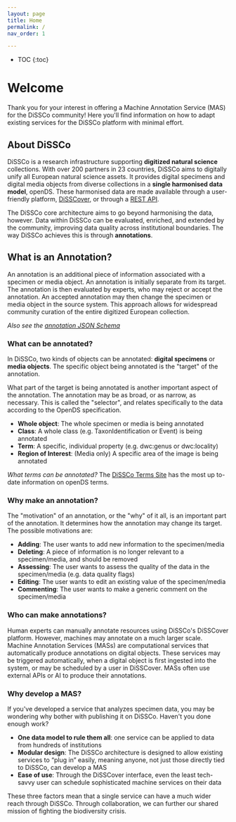 ```yaml
---
layout: page
title: Home
permalink: /
nav_order: 1

---
```

- TOC
{:toc}

# Welcome

Thank you for your interest in offering a Machine Annotation Service (MAS) for the DiSSCo community!
Here you'll find information on how to adapt existing services for the DiSSCo platform with minimal
effort.

## About DiSSCo

DiSSCo is a research infrastructure supporting **digitized natural science** collections. With over
200 partners in 23 countries, DiSSCo aims to digitally unify all European natural science assets.
It provides digital specimens and digital media objects from diverse collections in a **single
harmonised data model**, openDS. These harmonised data are made available through a user-friendly
platform, [DiSSCover](https://disscover.dissco.eu/), or through a [REST API]().

The DiSSCo core architecture aims to go beyond harmonising the data, however. Data within DiSSCo can
be evaluated, enriched, and extended by the community, improving data quality across institutional
boundaries. The way DiSSCo achieves this is through **annotations**.

## What is an Annotation?

An annotation is an additional piece of information associated with a specimen or media object. An
annotation is initially separate from its target. The annotation is then evaluated by experts, who
may reject or accept the annotation. An accepted annotation may then change the specimen or media
object in the source system. This approach allows for widespread community curation of the entire
digitized European collection.

*Also see the [annotation JSON Schema](https://schemas.dissco.tech/schemas/fdo-type/annotation/latest/annotation.json)*

### What can be annotated?

In DiSSCo, two kinds of objects can be annotated: **digital specimens** or **media objects**. The
specific
object being annotated is the "target" of the annotation.

What part of the target is being annotated is another important aspect of the annotation. The
annotation may be as broad, or as narrow, as necessary. This is called the "selector", and relates
specifically to the data according to the OpenDS specification.

- **Whole object**: The whole specimen or media is being annotated
- **Class**: A whole class (e.g. TaxonIdentification or Event) is being annotated
- **Term**: A specific, individual property (e.g. dwc:genus or dwc:locality)
- **Region of Interest**: (Media only) A specific area of the image is being annotated

*What terms can be annotated?* The [DiSSCo Terms Site](https://terms.dissco.tech/) has the most up
to-date information on openDS terms.

### Why make an annotation?

The "motivation" of an annotation, or the "why" of it all, is an important part of the annotation.
It determines how the annotation may change its target. The possible motivations are:

- **Adding**: The user wants to add new information to the specimen/media
- **Deleting**: A piece of information is no longer relevant to a specimen/media, and should be
  removed
- **Assessing**: The user wants to assess the quality of the data in the specimen/media (e.g. data
  quality
  flags)
- **Editing**: The user wants to edit an existing value of the specimen/media
- **Commenting**: The user wants to make a generic comment on the specimen/media

### Who can make annotations?

Human experts can manually annotate resources using DiSSCo's DiSSCover
platform. However, machines may annotate on a much larger scale. Machine Annotation Services (MASs)
are computational services that automatically produce annotations on digital objects. These services
may be triggered
automatically, when a digital object is first ingested into the system, or may be scheduled by a
user in DiSSCover. MASs often use external APIs or AI to produce their annotations.

### Why develop a MAS?

If you've developed a service that analyzes specimen data, you may be wondering why bother with
publishing it on
DiSSCo. Haven't you done enough work?

- **One data model to rule them all**: one service can be applied to data from hundreds of
  institutions
- **Modular design**: The DiSSCo architecture is designed to allow existing services to “plug in”
  easily, meaning anyone, not just those directly tied to DiSSCo, can develop a MAS
- **Ease of use**: Through the DiSSCover interface, even the least tech-savvy user can schedule
  sophisticated machine services on their data

These three factors mean that a single service can have a much wider reach through DiSSCo. Through
collaboration, we can further our shared mission of fighting the biodiversity crisis.